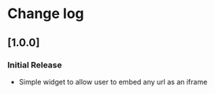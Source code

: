 # Change log

## [1.0.0]
### Initial Release
- Simple widget to allow user to embed any url as an iframe